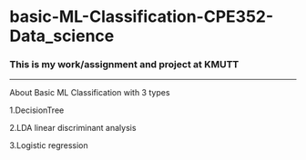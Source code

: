 # basic-ML-Classification-CPE352-Data_science
### This is my work/assignment and project at KMUTT
------------
About Basic ML Classification with 3 types 

  1.DecisionTree 
  
  2.LDA linear discriminant analysis 
  
  3.Logistic regression
